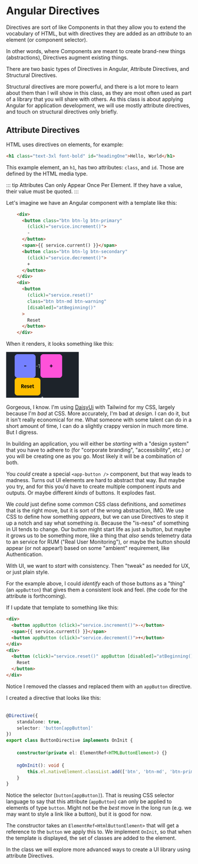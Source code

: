 # Angular Directives

Directives are sort of like Components in that they allow you to extend the vocabulary of HTML, but with directives they are added as an *attribute* to an element (or component selector).

In other words, where Components are meant to create brand-new things (abstractions), Directives augment existing things.

There are two basic types of Directives in Angular, Attribute Directives, and Structural Directives.

Structural directives are more powerful, and there is a lot more to learn about them than I will show in this class, as they are most often used as part of a library that you will share with others. As this class is about applying Angular for application development, we will use mostly attribute directives, and touch on structural directives only briefly.

## Attribute Directives

HTML uses directives on elements, for example:

```HTML
<h1 class="text-3xl font-bold" id="headingOne">Hello, World</h1>
```

This example element, an `h1`, has two attributes: `class`, and `id`. Those are defined by the HTML media type.

::: tip Attributes Can only Appear Once Per Element. 
If they have a value, their value must be quoted.
:::

Let's imagine we have an Angular component with a template like this:

```HTML
    <div>
      <button class="btn btn-lg btn-primary" 
        (click)="service.increment()">
        -
      </button>
      <span>{{ service.current() }}</span>
      <button class="btn btn-lg btn-secondary" 
        (click)="service.decrement()">
        +
      </button>
    </div>
    <div>
      <button
        (click)="service.reset()"
        class="btn btn-md btn-warning"
        [disabled]="atBeginning()"
      >
        Reset
      </button>
    </div>
```

When it renders, it looks something like this:

![Buttons on a Screen](/media/buttons.png)

Gorgeous, I know. I'm using [DaisyUi](https://daisyui.com) with Tailwind for my CSS, largely because I'm *bad* at CSS. More accurately, I'm bad at *design*. I can do it, but it isn't really economical for me. What someone with some talent can do in a short amount of time, I can do a slightly crappy version in much more time. But I digress.

In building an application, you will either be *starting* with a "design system" that you have to adhere to (for "corporate branding", "accessibility", etc.) or you will be creating one as you go. Most likely it will be a combination of both.

You *could* create a special `<app-button />` component, but that way leads to madness. Turns out UI elements are hard to abstract that way. But maybe you try, and for this you'd have to create multiple component inputs and outputs. Or maybe different *kinds* of buttons. It explodes fast.

We *could* just define some common CSS class definitions, and *sometimes* that is the right move, but it is sort of the wrong abstraction, IMO. We use CSS to define how something *appears*, but we can use Directives to step it up a notch and say what something *is*.  Because the "is-ness" of something in UI tends to change. Our button might start life as just a button, but maybe it grows us to be something more, like a thing that *also* sends telemetry data to an service for RUM ("Real User Monitoring"), or maybe the button should appear (or not appear!) based on some "ambient" requirement, like Authentication.

With UI, we want to *start* with consistency. Then "tweak" as needed for UX, or just plain style. 

For the example above, I could *identify* each of those buttons as a "thing" (an `appButton`) that gives them a consistent look and feel. (the code for the attribute is forthcoming).

If I update that template to something like this:

```HTML
<div>
  <button appButton (click)="service.increment()">-</button>
  <span>{{ service.current() }}</span>
  <button appButton (click)="service.decrement()">+</button>
</div>
<div>
  <button (click)="service.reset()" appButton [disabled]="atBeginning()">
    Reset
  </button>
</div>

```

Notice I removed the classes and replaced them with an `appButton` directive.

I created a directive that looks like this:

```typescript

@Directive({
    standalone: true,
    selector: 'button[appButton]'
})
export class ButtonDirective implements OnInit {

    constructor(private el: ElementRef<HTMLButtonElement>) {}

    ngOnInit(): void {
        this.el.nativeElement.classList.add(['btn', 'btn-md', 'btn-primary']);
    }
}
```

Notice the selector (`button[appButton]`). That is reusing CSS selector language to say that this attribute (`appButton`) can only be applied to elements of type `button`. Might not be the *best* move in the long run (e.g. we may want to style a link like a button), but it is good for now.

The constructor takes an `ElementRef<HtmlButtonElement>` that will get a reference to the `button` we apply this to. We implement `OnInit`, so that when the template is displayed, the set of classes are added to the element.

In the class we will explore more advanced ways to create a UI library using attribute Directives.




